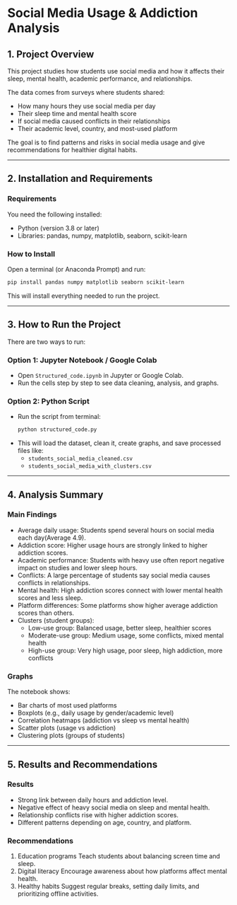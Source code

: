 # Social Media Usage & Addiction Analysis

## 1. Project Overview
This project studies how students use social media and how it affects their sleep, mental health, academic performance, and relationships.  

The data comes from surveys where students shared:  
- How many hours they use social media per day  
- Their sleep time and mental health score  
- If social media caused conflicts in their relationships  
- Their academic level, country, and most-used platform  

The goal is to find patterns and risks in social media usage and give recommendations for healthier digital habits.

---

## 2. Installation and Requirements  

### Requirements  
You need the following installed:  
- Python (version 3.8 or later)  
- Libraries: pandas, numpy, matplotlib, seaborn, scikit-learn  

### How to Install  
Open a terminal (or Anaconda Prompt) and run:  

```bash
pip install pandas numpy matplotlib seaborn scikit-learn
```  

This will install everything needed to run the project.  

---

## 3. How to Run the Project
There are two ways to run:

### Option 1: Jupyter Notebook / Google Colab
- Open `Structured_code.ipynb` in Jupyter or Google Colab.  
- Run the cells step by step to see data cleaning, analysis, and graphs.  

### Option 2: Python Script
- Run the script from terminal:
  ```bash
  python structured_code.py
  ```
- This will load the dataset, clean it, create graphs, and save processed files like:
  - `students_social_media_cleaned.csv`  
  - `students_social_media_with_clusters.csv`  

---

## 4. Analysis Summary

### Main Findings
- Average daily usage: Students spend several hours on social media each day(Average 4.9).  
- Addiction score: Higher usage hours are strongly linked to higher addiction scores.  
- Academic performance: Students with heavy use often report negative impact on studies and lower sleep hours.  
- Conflicts: A large percentage of students say social media causes conflicts in relationships.  
- Mental health: High addiction scores connect with lower mental health scores and less sleep.  
- Platform differences: Some platforms show higher average addiction scores than others.  
- Clusters (student groups):
  - Low-use group: Balanced usage, better sleep, healthier scores  
  - Moderate-use group: Medium usage, some conflicts, mixed mental health  
  - High-use group: Very high usage, poor sleep, high addiction, more conflicts  

### Graphs
The notebook shows:  
- Bar charts of most used platforms  
- Boxplots (e.g., daily usage by gender/academic level)  
- Correlation heatmaps (addiction vs sleep vs mental health)  
- Scatter plots (usage vs addiction)  
- Clustering plots (groups of students)  

---

## 5. Results and Recommendations

### Results
- Strong link between daily hours and addiction level.  
- Negative effect of heavy social media on sleep and mental health.  
- Relationship conflicts rise with higher addiction scores.  
- Different patterns depending on age, country, and platform.  

### Recommendations
1. Education programs Teach students about balancing screen time and sleep.  
2. Digital literacy Encourage awareness about how platforms affect mental health.  
3. Healthy habits Suggest regular breaks, setting daily limits, and prioritizing offline activities. 

